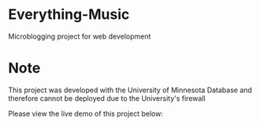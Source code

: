 # Everything-Music
Microblogging project for web development

# Note 
This project was developed with the University of Minnesota Database and therefore cannot be deployed due to the University's firewall

Please view the live demo of this project below:
